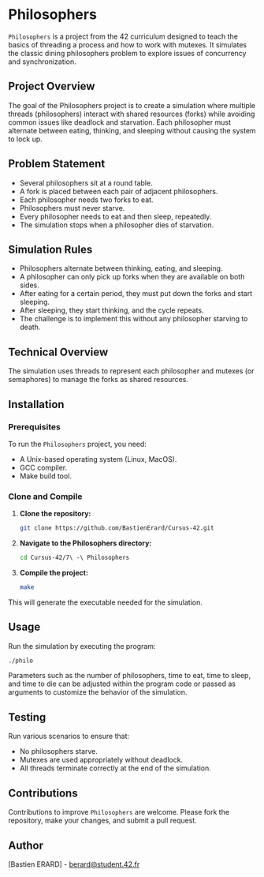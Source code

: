 # Philosophers

`Philosophers` is a project from the 42 curriculum designed to teach the basics of threading a process and how to work with mutexes. It simulates the classic dining philosophers problem to explore issues of concurrency and synchronization.

## Project Overview

The goal of the Philosophers project is to create a simulation where multiple threads (philosophers) interact with shared resources (forks) while avoiding common issues like deadlock and starvation. Each philosopher must alternate between eating, thinking, and sleeping without causing the system to lock up.

## Problem Statement

- Several philosophers sit at a round table.
- A fork is placed between each pair of adjacent philosophers.
- Each philosopher needs two forks to eat.
- Philosophers must never starve.
- Every philosopher needs to eat and then sleep, repeatedly.
- The simulation stops when a philosopher dies of starvation.

## Simulation Rules

- Philosophers alternate between thinking, eating, and sleeping.
- A philosopher can only pick up forks when they are available on both sides.
- After eating for a certain period, they must put down the forks and start sleeping.
- After sleeping, they start thinking, and the cycle repeats.
- The challenge is to implement this without any philosopher starving to death.

## Technical Overview

The simulation uses threads to represent each philosopher and mutexes (or semaphores) to manage the forks as shared resources.

## Installation

### Prerequisites

To run the `Philosophers` project, you need:
- A Unix-based operating system (Linux, MacOS).
- GCC compiler.
- Make build tool.

### Clone and Compile

1. **Clone the repository:**

   ```bash
   git clone https://github.com/BastienErard/Cursus-42.git
   ```

2. **Navigate to the Philosophers directory:**

   ```bash
   cd Cursus-42/7\ -\ Philosophers
   ```

3. **Compile the project:**

   ```bash
   make
   ```

This will generate the executable needed for the simulation.

## Usage

Run the simulation by executing the program:

   ```bash
   ./philo
   ```

Parameters such as the number of philosophers, time to eat, time to sleep, and time to die can be adjusted within the program code or passed as arguments to customize the behavior of the simulation.

## Testing

Run various scenarios to ensure that:

- No philosophers starve.
- Mutexes are used appropriately without deadlock.
- All threads terminate correctly at the end of the simulation.

## Contributions
Contributions to improve `Philosophers` are welcome. Please fork the repository, make your changes, and submit a pull request.

## Author
[Bastien ERARD] - berard@student.42.fr
